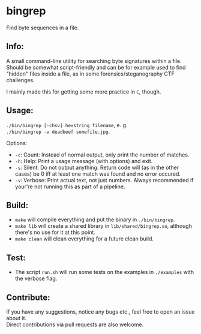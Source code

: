 bingrep
=======

Find byte sequences in a file.

Info:
-----

A small command-line utility for searching byte signatures within a file.  
Should be somewhat script-friendly and can be for example used to find  
"hidden" files inside a file, as in some forensics/steganography CTF challenges.

I mainly made this for getting some more practice in `C`, though.

Usage:
------

`./bin/bingrep [-chsv] hexstring filename`, e. g.  
`./bin/bingrep -v deadbeef somefile.jpg`.

Options:
* `-c`: Count: Instead of normal output, only print the number of matches.
* `-h`: Help: Print a usage message (with options) and exit.
* `-s`: Silent: Do not output anything. Return code will (as in the other  
cases) be 0 iff at least one match was found and no error occured.
* `-v`: Verbose: Print actual text, not just numbers. Always recommended if  
your're not running this as part of a pipeline.

Build:
------

* `make` will compile everything and put the binary in `./bin/bingrep`.
* `make lib` will create a shared library in `lib/shared/bingrep.so`, although  
there's no use for it at this point.
* `make clean` will clean everything for a future clean build.

Test:
-----

* The script `run.sh` will run some tests on the examples in `./examples` with  
the verbose flag.

Contribute:
-----------

If you have any suggestions, notice any bugs etc., feel free to open an issue  
about it.  
Direct contributions via pull requests are also welcome.


